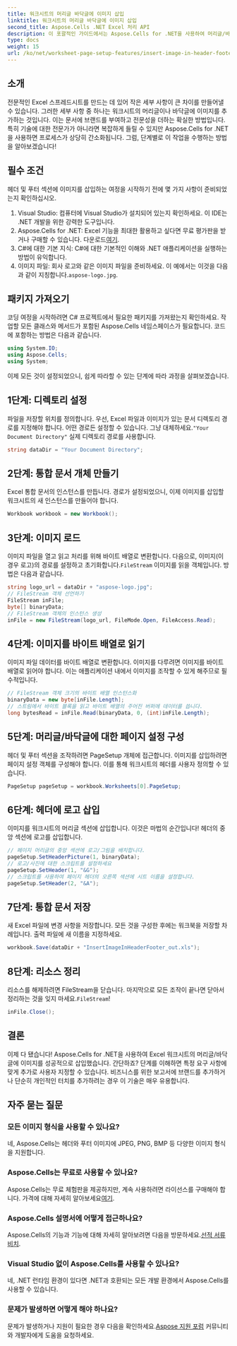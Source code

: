 ```yaml
---
title: 워크시트의 머리글 바닥글에 이미지 삽입
linktitle: 워크시트의 머리글 바닥글에 이미지 삽입
second_title: Aspose.Cells .NET Excel 처리 API
description: 이 포괄적인 가이드에서는 Aspose.Cells for .NET을 사용하여 머리글/바닥글에 이미지를 쉽게 삽입하는 방법을 알아봅니다.
type: docs
weight: 15
url: /ko/net/worksheet-page-setup-features/insert-image-in-header-footer/
---
```

## 소개
전문적인 Excel 스프레드시트를 만드는 데 있어 작은 세부 사항이 큰 차이를 만들어낼 수 있습니다. 그러한 세부 사항 중 하나는 워크시트의 머리글이나 바닥글에 이미지를 추가하는 것입니다. 이는 문서에 브랜드를 부여하고 전문성을 더하는 확실한 방법입니다. 특히 기술에 대한 전문가가 아니라면 복잡하게 들릴 수 있지만 Aspose.Cells for .NET을 사용하면 프로세스가 상당히 간소화됩니다. 그럼, 단계별로 이 작업을 수행하는 방법을 알아보겠습니다!
## 필수 조건
헤더 및 푸터 섹션에 이미지를 삽입하는 여정을 시작하기 전에 몇 가지 사항이 준비되었는지 확인하십시오.
1. Visual Studio: 컴퓨터에 Visual Studio가 설치되어 있는지 확인하세요. 이 IDE는 .NET 개발을 위한 강력한 도구입니다.
2.  Aspose.Cells for .NET: Excel 기능을 최대한 활용하고 싶다면 무료 평가판을 받거나 구매할 수 있습니다. 다운로드[여기](https://releases.aspose.com/cells/net/).
3. C#에 대한 기본 지식: C#에 대한 기본적인 이해와 .NET 애플리케이션을 실행하는 방법이 유익합니다.
4. 이미지 파일: 회사 로고와 같은 이미지 파일을 준비하세요. 이 예에서는 이것을 다음과 같이 지칭합니다.`aspose-logo.jpg`.
## 패키지 가져오기
코딩 여정을 시작하려면 C# 프로젝트에서 필요한 패키지를 가져왔는지 확인하세요. 작업할 모든 클래스와 메서드가 포함된 Aspose.Cells 네임스페이스가 필요합니다.
코드에 포함하는 방법은 다음과 같습니다.
```csharp
using System.IO;
using Aspose.Cells;
using System;
```
이제 모든 것이 설정되었으니, 쉽게 따라할 수 있는 단계에 따라 과정을 살펴보겠습니다.
## 1단계: 디렉토리 설정
파일을 저장할 위치를 정의합니다.
 우선, Excel 파일과 이미지가 있는 문서 디렉토리 경로를 지정해야 합니다. 어떤 경로든 설정할 수 있습니다. 그냥 대체하세요.`"Your Document Directory"` 실제 디렉토리 경로를 사용합니다.
```csharp
string dataDir = "Your Document Directory";
```
## 2단계: 통합 문서 개체 만들기
Excel 통합 문서의 인스턴스를 만듭니다.
경로가 설정되었으니, 이제 이미지를 삽입할 워크시트의 새 인스턴스를 만들어야 합니다. 
```csharp
Workbook workbook = new Workbook();
```
## 3단계: 이미지 로드
이미지 파일을 열고 읽고 처리를 위해 바이트 배열로 변환합니다.
다음으로, 이미지(이 경우 로고)의 경로를 설정하고 초기화합니다.`FileStream` 이미지를 읽을 객체입니다. 방법은 다음과 같습니다.
```csharp
string logo_url = dataDir + "aspose-logo.jpg";
// FileStream 객체 선언하기
FileStream inFile;
byte[] binaryData;
// FileStream 객체의 인스턴스 생성
inFile = new FileStream(logo_url, FileMode.Open, FileAccess.Read);
```
## 4단계: 이미지를 바이트 배열로 읽기
이미지 파일 데이터를 바이트 배열로 변환합니다.
이미지를 다루려면 이미지를 바이트 배열로 읽어야 합니다. 이는 애플리케이션 내에서 이미지를 조작할 수 있게 해주므로 필수적입니다.
```csharp
// FileStream 객체 크기의 바이트 배열 인스턴스화
binaryData = new byte[inFile.Length];
// 스트림에서 바이트 블록을 읽고 바이트 배열의 주어진 버퍼에 데이터를 씁니다.
long bytesRead = inFile.Read(binaryData, 0, (int)inFile.Length);
```
## 5단계: 머리글/바닥글에 대한 페이지 설정 구성
헤더 및 푸터 섹션을 조작하려면 PageSetup 개체에 접근합니다.
이미지를 삽입하려면 페이지 설정 객체를 구성해야 합니다. 이를 통해 워크시트의 헤더를 사용자 정의할 수 있습니다.
```csharp
PageSetup pageSetup = workbook.Worksheets[0].PageSetup;
```
## 6단계: 헤더에 로고 삽입
이미지를 워크시트의 머리글 섹션에 삽입합니다.
이것은 마법의 순간입니다! 헤더의 중앙 섹션에 로고를 삽입합니다.
```csharp
// 페이지 머리글의 중앙 섹션에 로고/그림을 배치합니다.
pageSetup.SetHeaderPicture(1, binaryData);
// 로고/사진에 대한 스크립트를 설정하세요
pageSetup.SetHeader(1, "&G");
// 스크립트를 사용하여 페이지 헤더의 오른쪽 섹션에 시트 이름을 설정합니다.
pageSetup.SetHeader(2, "&A");
```
## 7단계: 통합 문서 저장
새 Excel 파일에 변경 사항을 저장합니다.
모든 것을 구성한 후에는 워크북을 저장할 차례입니다. 출력 파일에 새 이름을 지정하세요.
```csharp
workbook.Save(dataDir + "InsertImageInHeaderFooter_out.xls");
```
## 8단계: 리소스 정리
리소스를 해제하려면 FileStream을 닫습니다.
 마지막으로 모든 조작이 끝나면 닫아서 정리하는 것을 잊지 마세요.`FileStream`!
```csharp
inFile.Close();
```
## 결론
이제 다 됐습니다! Aspose.Cells for .NET을 사용하여 Excel 워크시트의 머리글/바닥글에 이미지를 성공적으로 삽입했습니다. 간단하죠? 단계를 이해하면 특정 요구 사항에 맞게 추가로 사용자 지정할 수 있습니다. 비즈니스를 위한 보고서에 브랜드를 추가하거나 단순히 개인적인 터치를 추가하려는 경우 이 기술은 매우 유용합니다. 
## 자주 묻는 질문
### 모든 이미지 형식을 사용할 수 있나요?
네, Aspose.Cells는 헤더와 푸터 이미지에 JPEG, PNG, BMP 등 다양한 이미지 형식을 지원합니다.
### Aspose.Cells는 무료로 사용할 수 있나요?
 Aspose.Cells는 무료 체험판을 제공하지만, 계속 사용하려면 라이선스를 구매해야 합니다. 가격에 대해 자세히 알아보세요[여기](https://purchase.aspose.com/buy).
### Aspose.Cells 설명서에 어떻게 접근하나요?
 Aspose.Cells의 기능과 기능에 대해 자세히 알아보려면 다음을 방문하세요.[선적 서류 비치](https://reference.aspose.com/cells/net/).
### Visual Studio 없이 Aspose.Cells를 사용할 수 있나요?
네, .NET 런타임 환경이 있다면 .NET과 호환되는 모든 개발 환경에서 Aspose.Cells를 사용할 수 있습니다.
### 문제가 발생하면 어떻게 해야 하나요?
 문제가 발생하거나 지원이 필요한 경우 다음을 확인하세요.[Aspose 지원 포럼](https://forum.aspose.com/c/cells/9) 커뮤니티와 개발자에게 도움을 요청하세요.